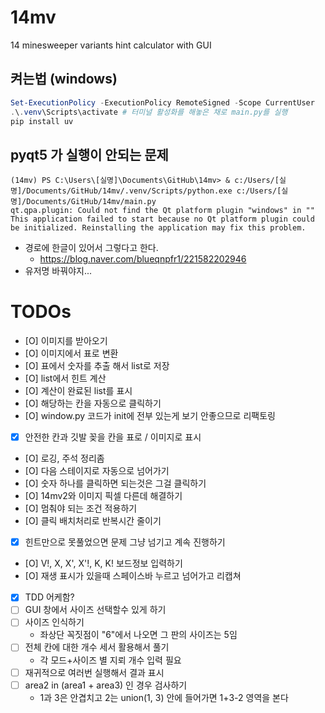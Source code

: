 # 14mv
 14 minesweeper variants hint calculator with GUI


## 켜는법 (windows)
```powershell
Set-ExecutionPolicy -ExecutionPolicy RemoteSigned -Scope CurrentUser
.\.venv\Scripts\activate # 터미널 활성화를 해놓은 채로 main.py를 실행
pip install uv
```

## pyqt5 가 실행이 안되는 문제
```
(14mv) PS C:\Users\[실명]\Documents\GitHub\14mv> & c:/Users/[실명]/Documents/GitHub/14mv/.venv/Scripts/python.exe c:/Users/[실명]/Documents/GitHub/14mv/main.py
qt.qpa.plugin: Could not find the Qt platform plugin "windows" in ""
This application failed to start because no Qt platform plugin could be initialized. Reinstalling the application may fix this problem.
```
- 경로에 한글이 있어서 그렇다고 한다.
  - https://blog.naver.com/blueqnpfr1/221582202946
- 유저명 바꿔야지...





# TODOs
- [O] 이미지를 받아오기
- [O] 이미지에서 표로 변환
- [O] 표에서 숫자를 추출 해서 list로 저장
- [O] list에서 힌트 계산
- [O] 계산이 완료된 list를 표시
- [O] 해당하는 칸을 자동으로 클릭하기
- [O] window.py 코드가 init에 전부 있는게 보기 안좋으므로 리팩토링
- [X] 안전한 칸과 깃발 꽂을 칸을 표로 / 이미지로 표시
- [O] 로깅, 주석 정리좀
- [O] 다음 스테이지로 자동으로 넘어가기
- [O] 숫자 하나를 클릭하면 되는것은 그걸 클릭하기
- [O] 14mv2와 이미지 픽셀 다른데 해결하기
- [O] 멈춰야 되는 조건 적용하기
- [O] 클릭 배치처리로 반복시간 줄이기
- [X] 힌트만으로 못풀었으면 문제 그냥 넘기고 계속 진행하기
- [O] V!, X, X', X'!, K, K! 보드정보 입력하기
- [O] 재생 표시가 있을때 스페이스바 누르고 넘어가고 리캡쳐
- [X] TDD 어케함?
- [ ] GUI 창에서 사이즈 선택할수 있게 하기
- [ ] 사이즈 인식하기
  - 좌상단 꼭짓점이 "6"에서 나오면 그 판의 사이즈는 5임
- [ ] 전체 칸에 대한 개수 세서 활용해서 풀기
  - 각 모드+사이즈 별 지뢰 개수 입력 필요
- [ ] 재귀적으로 여러번 실행해서 결과 표시
- [ ] area2 in (area1 + area3) 인 경우 검사하기
  - 1과 3은 안겹치고 2는 union(1, 3) 안에 들어가면 1+3-2 영역을 본다